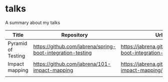 # talks
A summary about my talks

| Title              | Repository                                                  | Url                                                         | Date       |
|--------------------|-------------------------------------------------------------|-------------------------------------------------------------|------------|
| Pyramid of Testing | https://github.com/jabrena/spring-boot-integration-testing  | https://jabrena.github.io/spring-boot-integration-testing/  | 01/03/2025 |
| Impact mapping     | https://github.com/jabrena/101-impact-mapping               | https://jabrena.github.io/101-impact-mapping/               | 01/11/2024 |
|                    |                                                             |                                                             |            |
